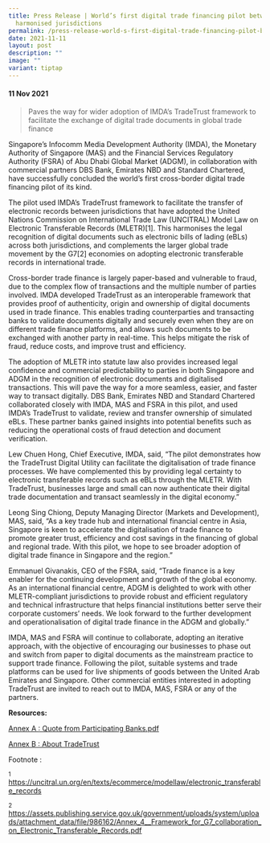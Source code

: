 ```yaml
---
title: Press Release | World’s first digital trade financing pilot between MLETR
  harmonised jurisdictions
permalink: /press-release-world-s-first-digital-trade-financing-pilot-between-mletr-harmonised-jurisdictions/
date: 2021-11-11
layout: post
description: ""
image: ""
variant: tiptap
---
```

<h4>11 Nov 2021</h4>
<blockquote>
<p>Paves the way for wider adoption of IMDA’s TradeTrust framework to facilitate
the exchange of digital trade documents in global trade finance</p>
</blockquote>
<p></p>
<p>Singapore’s Infocomm Media Development Authority (IMDA), the Monetary
Authority of Singapore (MAS) and the Financial Services Regulatory Authority
(FSRA) of Abu Dhabi Global Market (ADGM), in collaboration with commercial
partners DBS Bank, Emirates NBD and Standard Chartered, have successfully
concluded the world’s first cross-border digital trade financing pilot
of its kind.</p>
<p>The pilot used IMDA’s TradeTrust framework to facilitate the transfer
of electronic records between jurisdictions that have adopted the United
Nations Commission on International Trade Law (UNCITRAL) Model Law on Electronic
Transferable Records (MLETR)[1]. This harmonises the legal recognition
of digital documents such as electronic bills of lading (eBLs) across both
jurisdictions, and complements the larger global trade movement by the
G7[2] economies on adopting electronic transferable records in international
trade.</p>
<p>Cross-border trade finance is largely paper-based and vulnerable to fraud,
due to the complex flow of transactions and the multiple number of parties
involved. IMDA developed TradeTrust as an interoperable framework that
provides proof of authenticity, origin and ownership of digital documents
used in trade finance. This enables trading counterparties and transacting
banks to validate documents digitally and securely even when they are on
different trade finance platforms, and allows such documents to be exchanged
with another party in real-time. This helps mitigate the risk of fraud,
reduce costs, and improve trust and efficiency.</p>
<p>The adoption of MLETR into statute law also provides increased legal confidence
and commercial predictability to parties in both Singapore and ADGM in
the recognition of electronic documents and digitalised transactions. This
will pave the way for a more seamless, easier, and faster way to transact
digitally. DBS Bank, Emirates NBD and Standard Chartered collaborated closely
with IMDA, MAS and FSRA in this pilot, and used IMDA’s TradeTrust to validate,
review and transfer ownership of simulated eBLs. These partner banks gained
insights into potential benefits such as reducing the operational costs
of fraud detection and document verification.</p>
<p>Lew Chuen Hong, Chief Executive, IMDA, said, “The pilot demonstrates how
the TradeTrust Digital Utility can facilitate the digitalisation of trade
finance processes. We have complemented this by providing legal certainty
to electronic transferable records such as eBLs through the MLETR. With
TradeTrust, businesses large and small can now authenticate their digital
trade documentation and transact seamlessly in the digital economy.”</p>
<p>Leong Sing Chiong, Deputy Managing Director (Markets and Development),
MAS, said, “As a key trade hub and international financial centre in Asia,
Singapore is keen to accelerate the digitalisation of trade finance to
promote greater trust, efficiency and cost savings in the financing of
global and regional trade. With this pilot, we hope to see broader adoption
of digital trade finance in Singapore and the region.”</p>
<p>Emmanuel Givanakis, CEO of the FSRA, said, “Trade finance is a key enabler
for the continuing development and growth of the global economy. As an
international financial centre, ADGM is delighted to work with other MLETR-compliant
jurisdictions to provide robust and efficient regulatory and technical
infrastructure that helps financial institutions better serve their corporate
customers’ needs. We look forward to the further development and operationalisation
of digital trade finance in the ADGM and globally.”</p>
<p>IMDA, MAS and FSRA will continue to collaborate, adopting an iterative
approach, with the objective of encouraging our businesses to phase out
and switch from paper to digital documents as the mainstream practice to
support trade finance. Following the pilot, suitable systems and trade
platforms can be used for live shipments of goods between the United Arab
Emirates and Singapore. Other commercial entities interested in adopting
TradeTrust are invited to reach out to IMDA, MAS, FSRA or any of the partners.</p>
<p><strong>Resources:</strong>
</p>
<p><a href="/files/Annex_A___Quote_from_Participating_Banks.pdf" rel="noopener noreferrer nofollow" target="_blank">Annex A : Quote from Participating Banks.pdf</a>
</p>
<p><a href="/files/Annex_B___TradeTrust_Factsheet.pdf" rel="noopener noreferrer nofollow" target="_blank">Annex B : About TradeTrust</a>
</p>
<p>Footnote :</p>
<p><sup>1</sup>  <a href="https://uncitral.un.org/en/texts/ecommerce/modellaw/electronic_transferable_records" rel="noopener noreferrer nofollow" target="_blank">https://uncitral.un.org/en/texts/ecommerce/modellaw/electronic_transferable_records</a>
</p>
<p><sup>2 </sup><a href="https://assets.publishing.service.gov.uk/government/uploads/system/uploads/attachment_data/file/986162/Annex_4__Framework_for_G7_collaboration_on_Electronic_Transferable_Records.pdf" rel="noopener noreferrer nofollow" target="_blank">https://assets.publishing.service.gov.uk/government/uploads/system/uploads/attachment_data/file/986162/Annex_4__Framework_for_G7_collaboration_on_Electronic_Transferable_Records.pdf</a>
</p>
<p></p>
<p></p>
<p></p>
<p></p>
<p></p>